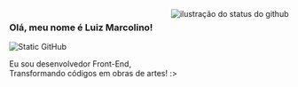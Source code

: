 <img align='right' src="https://github-readme-stats.vercel.app/api?username=devluizmarcolino&show_icons=true&title_color=eb4034&text_color=eb4034&icon_color=783c00&bg_color=f5f0f0&cache_seconds=2300" alt="ilustração do status do github">

### Olá, meu nome é Luiz Marcolino!

<img src="https://img.shields.io/static/v1?label=Overview&message=devluizmarcolino&color=eb4034&style=for-the-badge&logo=GitHub" alt="Static GitHub">

<p>Eu sou desenvolvedor Front-End, <br> Transformando códigos em obras de artes! :></p>
